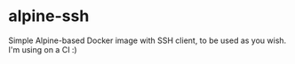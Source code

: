 # alpine-ssh

Simple Alpine-based Docker image with SSH client, to be used as you wish. I'm using on a CI :)

